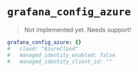 # `grafana_config_azure`

> Not implemented yet.
> Needs support!

```yaml
grafana_config_azure: {}
#   cloud: "AzureCloud"
#   managed_identity_enabled: false
#   managed_identity_client_id: ""
```
